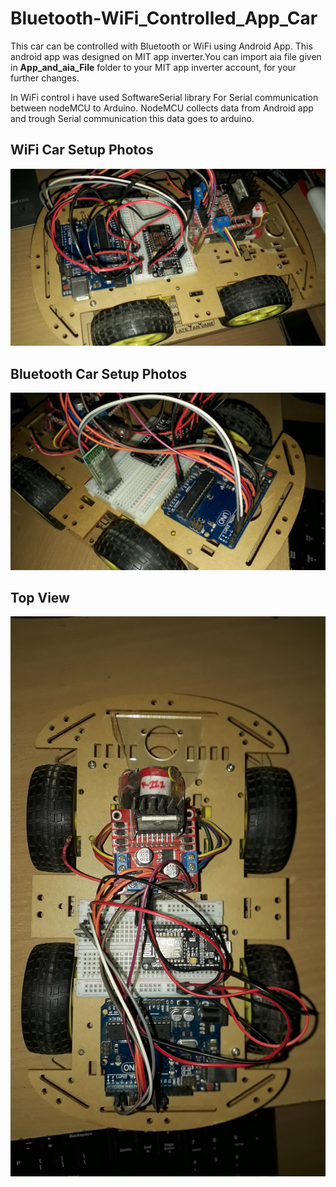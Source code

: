 # Bluetooth-WiFi_Controlled_App_Car

This car can be controlled with Bluetooth or WiFi using Android App. This android app was designed on MIT app inverter.You can import aia file given in __App_and_aia_File__ folder to your MIT app inverter account, for your further changes.

In WiFi control i have used SoftwareSerial library For Serial communication between nodeMCU to Arduino. NodeMCU collects data from Android app and trough Serial communication this data goes to arduino.

## __WiFi Car Setup Photos__

![alt text](Photos/20200507_152847.jpg?raw=true)

## __Bluetooth Car Setup Photos__

![alt text](Photos/20200507_154100.jpg?raw=true)

## __Top View__

![alt text](Photos/20200507_154256.jpg?raw=true)
